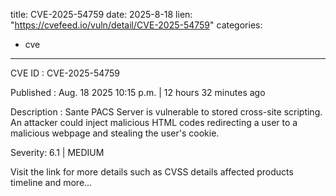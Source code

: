 
title: CVE-2025-54759
date: 2025-8-18
lien: "https://cvefeed.io/vuln/detail/CVE-2025-54759"
categories:
  - cve
---

CVE ID : CVE-2025-54759

Published :  Aug. 18
2025
10:15 p.m. | 12 hours
32 minutes ago

Description : Sante PACS Server is vulnerable to stored cross-site scripting. An attacker could inject malicious HTML codes redirecting a user to a malicious webpage and stealing the user's cookie.

Severity: 6.1 | MEDIUM

Visit the link for more details
such as CVSS details
affected products
timeline
and more...
